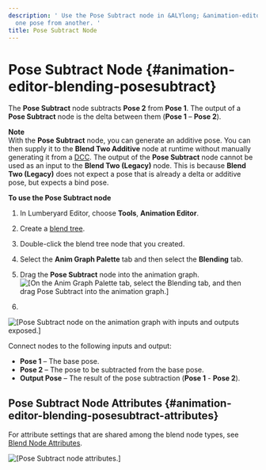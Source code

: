 ```yaml
---
description: ' Use the Pose Subtract node in &ALYlong; &animation-editor; to subtract
  one pose from another. '
title: Pose Subtract Node
---
```

# Pose Subtract Node {#animation-editor-blending-posesubtract}

The **Pose Subtract** node subtracts **Pose 2** from **Pose 1**\. The output of a **Pose Subtract** node is the delta between them \(**Pose 1** – **Pose 2**\)\.

**Note**  
With the **Pose Subtract** node, you can generate an additive pose\. You can then supply it to the **Blend Two Additive** node at runtime without manually generating it from a [DCC](https://docs.aws.amazon.com/lumberyard/latest/userguide/ly-glos-chap.html#dcc)\. The output of the **Pose Subtract** node cannot be used as an input to the **Blend Two \(Legacy\)** node\. This is because **Blend Two \(Legacy\)** does not expect a pose that is already a delta or additive pose, but expects a bind pose\.

**To use the **Pose Subtract** node**

1. In Lumberyard Editor, choose **Tools**, **Animation Editor**\.

1. Create a [blend tree](/docs/userguide/animation/editor/creating-blend-trees.md)\.

1. Double\-click the blend tree node that you created\.

1. Select the **Anim Graph Palette** tab and then select the **Blending** tab\.

1. Drag the **Pose Subtract** node into the animation graph\.  
![\[On the Anim Graph Palette tab, select the Blending tab, and then drag Pose Subtract into the animation graph.\]](/images/userguide/actor-animation/char-animation-editor-blendposes-animgraphpalette-posesubtract.png)

1.   
![\[Pose Subtract node on the animation graph with inputs and outputs exposed.\]](/images/userguide/actor-animation/char-animation-editor-blendposes-inoutputs-posesubtract.png)

   Connect nodes to the following inputs and output:
   + **Pose 1** – The base pose\.
   + **Pose 2** – The pose to be subtracted from the base pose\.
   + **Output Pose** – The result of the pose subtraction \(**Pose 1** \- **Pose 2**\)\.

## Pose Subtract Node Attributes {#animation-editor-blending-posesubtract-attributes}

For attribute settings that are shared among the blend node types, see [Blend Node Attributes](/docs/userguide/animation/editor/blending-poses#animation-editor-blending-attributes)\.

![\[Pose Subtract node attributes.\]](/images/userguide/actor-animation/animation-editor-blending-posesubtract-attributes.png)